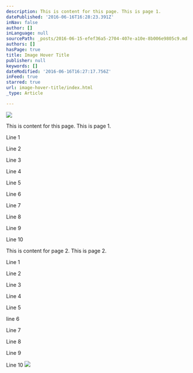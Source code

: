 ```yaml
---
description: This is content for this page. This is page 1.
datePublished: '2016-06-16T16:28:23.391Z'
inNav: false
author: []
inLanguage: null
sourcePath: _posts/2016-06-15-efef36a5-2704-407e-a10e-8b006e9805c9.md
authors: []
hasPage: true
title: Image Hover Title
publisher: null
keywords: []
dateModified: '2016-06-16T16:27:17.756Z'
inFeed: true
starred: true
url: image-hover-title/index.html
_type: Article

---
```

![](https://the-grid-user-content.s3-us-west-2.amazonaws.com/f2c5ee44-c7c2-428b-b342-988b0fc4e09f.jpg)

This is content for this page. This is page 1\.

Line 1

Line 2

Line 3

Line 4

Line 5

Line 6

Line 7

Line 8

Line 9

Line 10

This is content for page 2\. This is page 2\.

Line 1

Line 2

Line 3

Line 4

Line 5

line 6

Line 7

Line 8

Line 9

Line 10
![](https://the-grid-user-content.s3-us-west-2.amazonaws.com/a34ecae6-eaf5-4ed2-a745-97a92c3915a2.jpg)